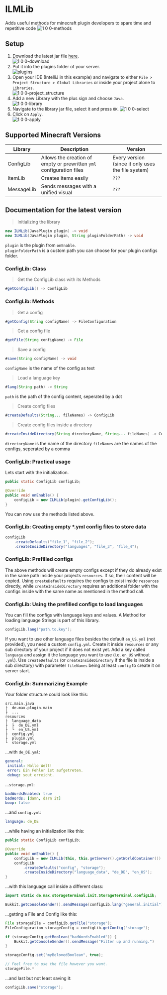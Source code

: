 # ILMLib

Adds useful methods for minecraft plugin developers to spare time and repetitive code
![1 0 0-methods](https://github.com/user-attachments/assets/5ba9accf-274b-4c66-881f-fccdba0842bd)

## Setup

1. Download the latest jar file [here](https://github.com/ItsLeMax/ILMLib/releases/latest).\
![1 0 0-download](https://github.com/user-attachments/assets/67d8dd0e-159c-4439-a517-07217bb8c2a6)
2. Put it into the plugins folder of your server.\
![plugins](https://github.com/user-attachments/assets/f220cbd4-c510-4441-803a-7ff7abd101b3)
3. Open your IDE (IntelliJ in this example) and navigate to either `File > Project Structure > Global Libraries` or inside your project alone to `Libraries`.\
![1 0 0-project_structure](https://github.com/user-attachments/assets/2e0169b9-df05-4503-a7ec-4ab9185cfa03)
4. Add a new Library with the plus sign and choose `Java`.\
![1 0 0-library](https://github.com/user-attachments/assets/8fc6fd00-9873-472a-8bea-a7c482c1b19f)
5. Navigate to the library jar file, select it and press `OK`.
![1 0 0-select](https://github.com/user-attachments/assets/17b1b5c5-a327-4eba-abab-495e4517e88a)
6. Click on `Apply`.\
![1 0 0-apply](https://github.com/user-attachments/assets/21bcba00-332d-479c-9290-b4cc5d1cc956)

## Supported Minecraft Versions

| Library | Description | Version |
| --- | --- | --- |
| ConfigLib | Allows the creation of empty or prewritten `yml` configuration files | Every version (since it only uses the file system) |
| ItemLib | Creates items easily | `???` |
| MessageLib | Sends messages with a unified visual | `???` |

## Documentation for the latest version

> Initializing the library

```java
new ILMLib(JavaPlugin plugin) -> void
new ILMLib(JavaPlugin plugin, String pluginFolderPath) -> void
```

`plugin` is the plugin from `onEnable`.\
`pluginFolderPath` is a custom path you can choose for your plugin configs folder.

### ConfigLib: Class

> Get the ConfigLib class with its Methods

```java
#getConfigLib() -> ConfigLib
```

### ConfigLib: Methods

> Get a config

```java
#getConfig(String configName) -> FileConfiguration
```

> Get a config file

```java
#getFile(String configName) -> File
```

> Save a config

```java
#save(String configName) -> void
```

`configName` is the name of the config as text

> Load a language key

```java
#lang(String path) -> String
```

`path` is the path of the config content, seperated by a dot

> Create config files

```java
#createDefaults(String... fileNames) -> ConfigLib
```

> Create config files inside a directory

```java
#createInsideDirectory(String directoryName, String... fileNames) -> ConfigLib
```

`directoryName` is the name of the directory
`fileNames` are the names of the configs, seperated by a comma

### ConfigLib: Practical usage

Lets start with the initialization.

```java
public static ConfigLib configLib;

@Override
public void onEnable() {
    configLib = new ILMLib(plugin).getConfigLib();
}
```

You can now use the methods listed above.

### ConfigLib: Creating empty *.yml config files to store data

```java
configLib
    .createDefaults("file_1", "file_2");
    .createInsideDirectory("languages", "file_3", "file_4");
```

### ConfigLib: Prefilled configs

The above methods will create empty configs except if they do already exist in the same path inside your projects `resources`.
If so, their content will be copied. Using `createDefaults` requires the configs to exist inside `resources` directly, while
`createInsideDirectory` requires an additional folder with the configs inside with the same name as mentioned in the method call.

### ConfigLib: Using the prefilled configs to load languages

You can fill the configs with language keys and values. A Method for loading language Strings is part of this library.

```java
configLib.lang("path.to.key");
```

If you want to use other language files besides the default `en_US.yml` (not provided), you need a custom `config.yml`.
Create it inside `resources` or any sub directory of your project if it does not exist yet.
Add a key called `language` and assign it the language you want to use (i.e. `en_US` without `.yml`).
Use `createDefaults` (or `createInsideDirectory` if the file is inside a sub directory) with parameter `fileNames`
being at least `config` to create it on server start.

### ConfigLib: Summarizing Example

Your folder structure could look like this:

```
src.main.java
├  de.max.plugin.main
├  ...
resources
├  language_data
├  ├  de_DE.yml
├  └  en_US.yml
├  config.yml
├  plugin.yml
└  storage.yml
```

...with `de_DE.yml`:

```yaml
general:
 initial: Hallo Welt!
 error: Ein Fehler ist aufgetreten.
 debug: sout erreicht.
```

...`storage.yml`:

```yaml
badWordsEnabled: true
badWords: [damn, darn it]
boop: false
```

...and `config.yml`:

```yaml
language: de_DE
```

...while having an initialization like this:

```java
public static ConfigLib configLib;

@Override
public void onEnable() {
    configLib = new ILMLib(this, this.getServer().getWorldContainer()).getConfigLib();
    configLib
        .createDefaults("config", "storage");
        .createInsideDirectory("language_data", "de_DE", "en_US");
}
```

...with this language call inside a different class:

```java
import static de.max.storageterminal.init.StorageTerminal.configLib;

Bukkit.getConsoleSender().sendMessage(configLib.lang("general.initial")); // sends "Hallo Welt!"
```

...getting a File and Config like this:

```java
File storageFile = configLib.getFile("storage");
FileConfiguration storageConfig = configLib.getConfig("storage");

if (storageConfig.getBoolean("badWordsEnabled")) {
    Bukkit.getConsoleSender().sendMessage("Filter up and running.")
}

storageConfig.set("myBelovedBoolean", true);

// Feel free to use the file however you want.
storageFile.*
```

...and last but not least saving it:

```java
configLib.save("storage");
```

